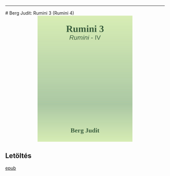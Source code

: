 <hr/>
# <a name="id_1425">Berg Judit: Rumini 3 (Rumini 4) </a>
<center><img src="https://github.com/BercziSandor/calibre_lib/raw/main/main/Berg%20Judit/Rumini%203%20%281425%29/cover.jpg" alt="cover" width="300"/></center>

## Letöltés
[epub](https://github.com/BercziSandor/calibre_lib/raw/main/main/Berg%20Judit/Rumini%203%20%281425%29/Rumini%203%20-%20Berg%20Judit.epub)

